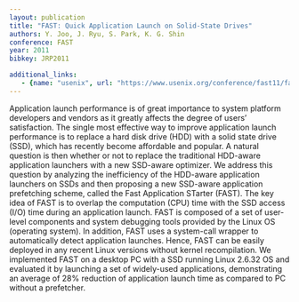 ```yaml
---
layout: publication
title: "FAST: Quick Application Launch on Solid-State Drives"
authors: Y. Joo, J. Ryu, S. Park, K. G. Shin
conference: FAST
year: 2011
bibkey: JRP2011

additional_links:
   - {name: "usenix", url: "https://www.usenix.org/conference/fast11/fast-quick-application-launch-solid-state-drives"}
---
```

Application launch performance is of great importance
to system platform developers and vendors as it greatly
affects the degree of users’ satisfaction. The single most
effective way to improve application launch performance
is to replace a hard disk drive (HDD) with a solid state
drive (SSD), which has recently become affordable and
popular. A natural question is then whether or not to
replace the traditional HDD-aware application launchers
with a new SSD-aware optimizer.
We address this question by analyzing the inefficiency
of the HDD-aware application launchers on SSDs and
then proposing a new SSD-aware application prefetching
scheme, called the Fast Application STarter (FAST). The
key idea of FAST is to overlap the computation (CPU)
time with the SSD access (I/O) time during an application launch. FAST is composed of a set of user-level
components and system debugging tools provided by the
Linux OS (operating system). In addition, FAST uses a
system-call wrapper to automatically detect application
launches. Hence, FAST can be easily deployed in any
recent Linux versions without kernel recompilation. We
implemented FAST on a desktop PC with a SSD running
Linux 2.6.32 OS and evaluated it by launching a set of
widely-used applications, demonstrating an average of
28% reduction of application launch time as compared
to PC without a prefetcher.

